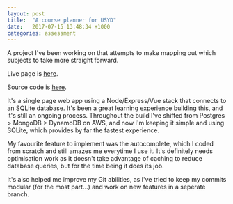 ```yaml
---
layout: post
title:  "A course planner for USYD"
date:   2017-07-15 13:48:34 +1000
categories: assessment
---
```



A project I've been working on that attempts to make mapping out which subjects to take more straight forward.

Live page is [here](https://usyd-planner.herokuapp.com/).

Source code is [here](https://github.com/jwhardwick/Course-Planner-Vuejs).

It's a single page web app using a Node/Express/Vue stack that connects to an SQLite database. It's been a great learning experience building this, and it's still an ongoing process. Throughout the build I've shifted from Postgres > MongoDB > DynamoDB on AWS, and now I'm keeping it simple and using SQLite, which provides by far the fastest experience.

My favourite feature to implement was the autocomplete, which I coded from scratch and still amazes me everytime I use it. It's definitely needs optimisation work as it doesn't take advantage of caching to reduce database queries, but for the time being it does its job.

It's also helped me improve my Git abilities, as I've tried to keep my commits modular (for the most part...) and work on new features in a seperate branch. 
